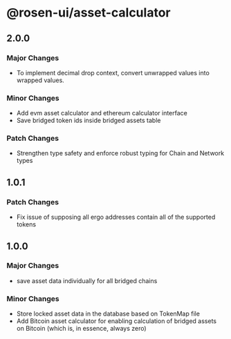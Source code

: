 # @rosen-ui/asset-calculator

## 2.0.0

### Major Changes

- To implement decimal drop context, convert unwrapped values into wrapped values.

### Minor Changes

- Add evm asset calculator and ethereum calculator interface
- Save bridged token ids inside bridged assets table

### Patch Changes

- Strengthen type safety and enforce robust typing for Chain and Network types

## 1.0.1

### Patch Changes

- Fix issue of supposing all ergo addresses contain all of the supported tokens

## 1.0.0

### Major Changes

- save asset data individually for all bridged chains

### Minor Changes

- Store locked asset data in the database based on TokenMap file
- Add Bitcoin asset calculator for enabling calculation of bridged assets on Bitcoin (which is, in essence, always zero)
